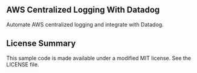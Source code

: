 ## AWS Centralized Logging With Datadog

Automate AWS centralized logging and integrate with Datadog.

## License Summary

This sample code is made available under a modified MIT license. See the LICENSE file.
